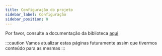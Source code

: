 ```yaml
---
title: Configuração do projeto
sidebar_label: Configuração
sidebar_position: 0
---
```


Por favor, consulte a documentação da biblioteca [aqui](https://binary-com.github.io/python-deriv-api/)

:::caution
Vamos atualizar estas páginas futuramente assim que tivermos conteúdo para as mesmas
:::
